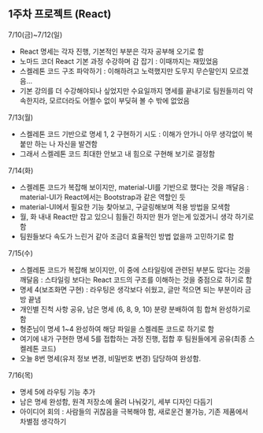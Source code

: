 ## 1주차 프로젝트 (React)

7/10(금)~7/12(일)

- React 명세는 각자 진행, 기본적인 부분은 각자 공부해 오기로 함
- 노마드 코더 React 기본 과정 수강하며 감 잡기 : 이때까지는 재밌었음
- 스켈레톤 코드 구조 파악하기 : 이해하려고 노력했지만 도무지 무슨말인지 모르겠음...
- 기본 강의를 더 수강해야되나 싶었지만 수요일까지 명세를 끝내기로 팀원들끼리 약속한지라, 모르더라도 어쩔수 없이 부딪혀 볼 수 밖에 없었음

7/13(월)

- 스켈레톤 코드 기반으로 명세 1, 2 구현하기 시도 : 이해가 안가니 아무 생각없이 복붙만 하는 나 자신을 발견함
- 그래서 스켈레톤 코드 최대한 안보고 내 힘으로 구현해 보기로 결정함

7/14(화)

- 스켈레톤 코드가 복잡해 보이지만, material-UI를 기반으로 했다는 것을 깨달음 : material-UI가 React에서는 Bootstrap과 같은 역할인 듯
-  material-UI에서 필요한 기능 찾아보고, 구글링해보며 적용 방법을 모색함
- 월, 화 내내 React만 잡고 있으니 힘들긴 하지만 뭔가 얻는게 있겠거니 생각 하기로 함
- 팀원들보다 속도가 느린거 같아 조금더 효율적인 방법 없을까 고민하기로 함

7/15(수)

- 스켈레톤 코드가 복잡해 보이지만, 이 중에 스타일링에 관련된 부분도 많다는 것을 깨달음 : 스타일링 보다는 React 코드의 구조를 이해하는 것을 중점으로 하기로 함 
- 명세 4(보조화면 구현) : 라우팅은 생각보다 쉬웠고, 글만 적으면 되는 부분이라 금방 끝냄
- 개인별 진척 사항 공유, 남은 명세 (6, 8, 9, 10) 분량 분배하여 힘 합쳐 완성하기로 함
- 형준님이 명세 1~4 완성하여 해당 파일을 스켈레톤 코드로 하기로 함
- 여기에 내가 구현한 명세 5를 접합하는 과정 진행, 접합 후 팀원들에게 공유(최종 스켈레톤 코드)
- 오늘 8번 명세(유저 정보 변경, 비밀번호 변경) 담당하여 완성함. 

7/16(목)

- 명세 5에 라우팅 기능 추가
- 남은 명세 완성함, 원격 저장소에 올려 나눠갖기,  세부 디자인 다듬기
- 아이디어 회의 : 사람들의 귀찮음을 극복해야 함, 새로운건 불가능, 기존 제품에서 차별점 생각하기

